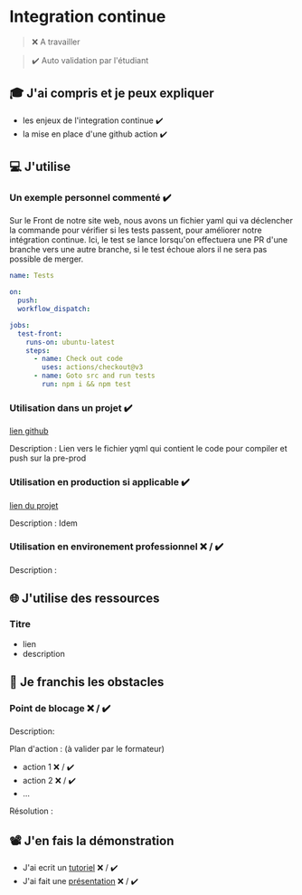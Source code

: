 # Integration continue

> ❌ A travailler

> ✔️ Auto validation par l'étudiant

## 🎓 J'ai compris et je peux expliquer

- les enjeux de l'integration continue ✔️
- la mise en place d'une github action ✔️

## 💻 J'utilise

### Un exemple personnel commenté ✔️

Sur le Front de notre site web, nous avons un fichier yaml qui va déclencher la commande pour vérifier si les tests passent, pour améliorer notre intégration continue.
Ici, le test se lance lorsqu'on effectuera une PR d'une branche vers une autre branche, si le test échoue alors il ne sera pas possible de merger.
```yml
name: Tests

on:
  push:
  workflow_dispatch:

jobs:
  test-front:
    runs-on: ubuntu-latest
    steps:
      - name: Check out code
        uses: actions/checkout@v3
      - name: Goto src and run tests
        run: npm i && npm test
```


### Utilisation dans un projet ✔️

[lien github](https://github.com/WildCodeSchool/2209-wns-hamilton-flashupload-back/blob/staging/.github/workflows/docker_push_staging.yml)

Description : Lien vers le fichier yqml qui contient le code pour compiler et push sur la pre-prod

### Utilisation en production si applicable ✔️

[lien du projet](https://github.com/WildCodeSchool/2209-wns-hamilton-flashupload-back/blob/staging/.github/workflows/docker_push_staging.yml)

Description : Idem

### Utilisation en environement professionnel ❌ / ✔️

Description :

## 🌐 J'utilise des ressources

### Titre

- lien
- description

## 🚧 Je franchis les obstacles

### Point de blocage ❌ / ✔️

Description:

Plan d'action : (à valider par le formateur)

- action 1 ❌ / ✔️
- action 2 ❌ / ✔️
- ...

Résolution :

## 📽️ J'en fais la démonstration

- J'ai ecrit un [tutoriel](...) ❌ / ✔️
- J'ai fait une [présentation](...) ❌ / ✔️
